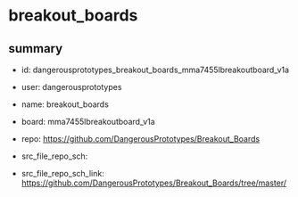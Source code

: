 # breakout_boards
 
## summary 
* id: dangerousprototypes_breakout_boards_mma7455lbreakoutboard_v1a
* user: dangerousprototypes
* name: breakout_boards
* board: mma7455lbreakoutboard_v1a
* repo: https://github.com/DangerousPrototypes/Breakout_Boards



* src_file_repo_sch: 
* src_file_repo_sch_link: https://github.com/DangerousPrototypes/Breakout_Boards/tree/master/






